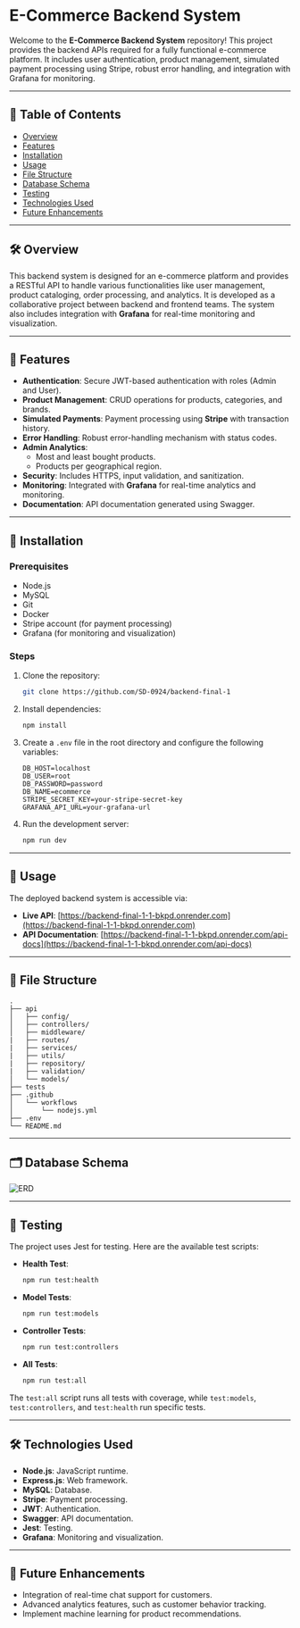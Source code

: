 
# E-Commerce Backend System

Welcome to the **E-Commerce Backend System** repository! This project provides the backend APIs required for a fully functional e-commerce platform. It includes user authentication, product management, simulated payment processing using Stripe, robust error handling, and integration with Grafana for monitoring.

---

## 📑 Table of Contents

- [Overview](#overview)
- [Features](#features)
- [Installation](#installation)
- [Usage](#usage)
- [File Structure](#file-structure)
- [Database Schema](#database-schema)
- [Testing](#testing)
- [Technologies Used](#technologies-used)
- [Future Enhancements](#future-enhancements)

---

## 🛠️ Overview

This backend system is designed for an e-commerce platform and provides a RESTful API to handle various functionalities like user management, product cataloging, order processing, and analytics. It is developed as a collaborative project between backend and frontend teams. The system also includes integration with **Grafana** for real-time monitoring and visualization.

---

## 🌟 Features

- **Authentication**: Secure JWT-based authentication with roles (Admin and User).
- **Product Management**: CRUD operations for products, categories, and brands.
- **Simulated Payments**: Payment processing using **Stripe** with transaction history.
- **Error Handling**: Robust error-handling mechanism with status codes.
- **Admin Analytics**:
  - Most and least bought products.
  - Products per geographical region.
- **Security**: Includes HTTPS, input validation, and sanitization.
- **Monitoring**: Integrated with **Grafana** for real-time analytics and monitoring.
- **Documentation**: API documentation generated using Swagger.

---

## 🚀 Installation

### Prerequisites
- Node.js
- MySQL
- Git
- Docker 
- Stripe account (for payment processing)
- Grafana (for monitoring and visualization)

### Steps

1. Clone the repository:
   ```bash
   git clone https://github.com/SD-0924/backend-final-1
   ```

2. Install dependencies:
   ```bash
   npm install
   ```

3. Create a `.env` file in the root directory and configure the following variables:
   ```env
   DB_HOST=localhost
   DB_USER=root
   DB_PASSWORD=password
   DB_NAME=ecommerce
   STRIPE_SECRET_KEY=your-stripe-secret-key
   GRAFANA_API_URL=your-grafana-url
   ```

4. Run the development server:
   ```bash
   npm run dev
   ```

---

## 📖 Usage

The deployed backend system is accessible via:

- **Live API**: [https://backend-final-1-1-bkpd.onrender.com](https://backend-final-1-1-bkpd.onrender.com)
- **API Documentation**: [https://backend-final-1-1-bkpd.onrender.com/api-docs](https://backend-final-1-1-bkpd.onrender.com/api-docs)

---

## 📂 File Structure

```plaintext
.
├── api
│   ├── config/
│   ├── controllers/
│   ├── middleware/
|   ├── routes/
|   ├── services/
|   ├── utils/
|   ├── repository/
|   ├── validation/
│   └── models/
├── tests
├── .github
│   └── workflows
│       └── nodejs.yml
├── .env
└── README.md
```

---

## 🗂️ Database Schema

![ERD](https://github.com/user-attachments/assets/26638920-e3d7-4fb4-a116-813df7b22686)


---

## 🧪 Testing

The project uses Jest for testing. Here are the available test scripts:

- **Health Test**:
  ```bash
  npm run test:health
  ```

- **Model Tests**:
  ```bash
  npm run test:models
  ```

- **Controller Tests**:
  ```bash
  npm run test:controllers
  ```

- **All Tests**:
  ```bash
  npm run test:all
  ```

The `test:all` script runs all tests with coverage, while `test:models`, `test:controllers`, and `test:health` run specific tests.

---

## 🛠️ Technologies Used

- **Node.js**: JavaScript runtime.
- **Express.js**: Web framework.
- **MySQL**: Database.
- **Stripe**: Payment processing.
- **JWT**: Authentication.
- **Swagger**: API documentation.
- **Jest**: Testing.
- **Grafana**: Monitoring and visualization.

---

## 🔮 Future Enhancements

- Integration of real-time chat support for customers.
- Advanced analytics features, such as customer behavior tracking.
- Implement machine learning for product recommendations.


